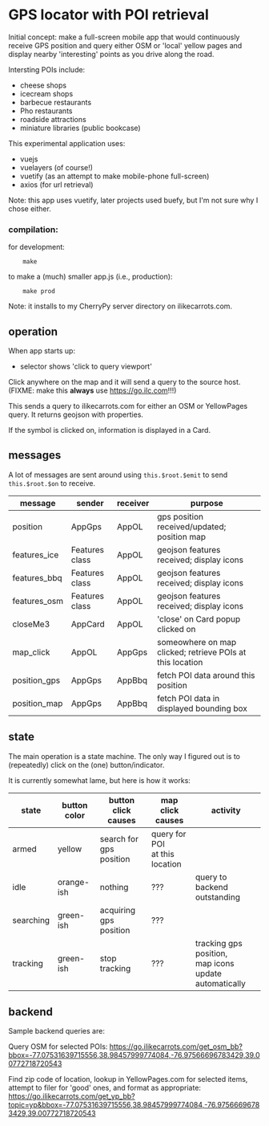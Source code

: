 
# GPS locator with POI retrieval

Initial concept: make a full-screen mobile app that would continuously
receive GPS position and query either OSM or 'local' yellow pages
and display nearby 'interesting' points as you drive along the road.

Intersting POIs include:
* cheese shops
* icecream shops
* barbecue restaurants
* Pho restaurants
* roadside attractions
* miniature libraries (public bookcase)

This experimental application uses:

* vuejs
* vuelayers (of course!)
* vuetify (as an attempt to make mobile-phone full-screen)
* axios (for url retrieval)

Note: this app uses vuetify, later projects used buefy,
but I'm not sure why I chose either.

### compilation:

for development:
````
    make
````

to make a (much) smaller app.js (i.e., production):
````
    make prod
````
Note: it installs to my CherryPy server directory on ilikecarrots.com.

## operation

When app starts up:

* selector shows 'click to query viewport'

Click anywhere on the map and it will send a query to the source host.
(FIXME: make this **always** use https://go.ilc.com!!!)

This sends a query to ilikecarrots.com for either
an OSM or YellowPages query.
It returns geojson with properties.

If the symbol is clicked on, information is displayed in a Card.

## messages

A lot of messages are sent around using
`this.$root.$emit` to send
`this.$root.$on` to receive.

message      | sender         | receiver | purpose
------       | ------         | -------  | -------
position     | AppGps         | AppOL    | gps position received/updated; position map
features_ice | Features class | AppOL    | geojson features received; display icons
features_bbq | Features class | AppOL    | geojson features received; display icons
features_osm | Features class | AppOL    | geojson features received; display icons
closeMe3     | AppCard        | AppOL    | 'close' on Card popup clicked on
map_click    | AppOL          | AppGps   | someowhere on map clicked; retrieve POIs at this location
position_gps | AppGps         | AppBbq   | fetch POI data around this position
position_map | AppGps         | AppBbq   | fetch POI data in displayed bounding box


## state

The main operation is a state machine.
The only way I figured out is to (repeatedly) click on the (one) button/indicator.

It is currently somewhat lame, but here is how it works:

state     | button color | button click causes     | map click causes  | activity
-----     | -----        | -----                   | -----             | ----
armed     | yellow       | search for gps position | query for POI<br/>at this location |
idle      | orange-ish   | nothing                 | ???              | query to backend outstanding
searching | green-ish    | acquiring gps position  | ???              |
tracking  | green-ish    | stop tracking           | ???              | tracking gps position,<br/>map icons update automatically

## backend

Sample backend queries are:

Query OSM for selected POIs:
https://go.ilikecarrots.com/get_osm_bb?bbox=-77.07531639715556,38.98457999774084,-76.97566696783429,39.00772718720543

Find zip code of location, lookup in YellowPages.com for selected items,
attempt to filer for 'good' ones, and format as appropriate:
https://go.ilikecarrots.com/get_yp_bb?topic=yp&bbox=-77.07531639715556,38.98457999774084,-76.97566696783429,39.00772718720543

